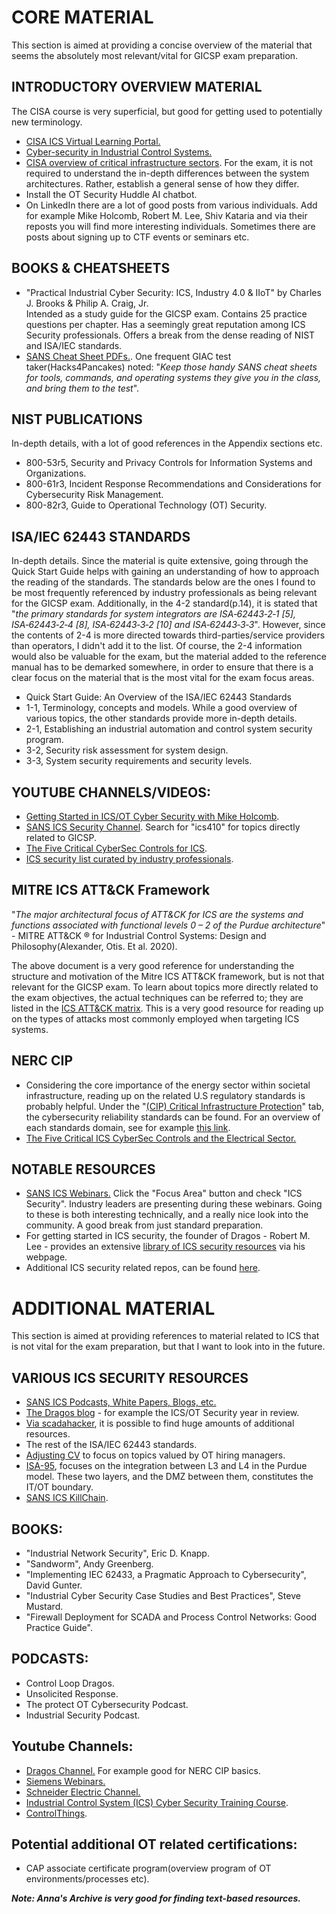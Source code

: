 # CORE MATERIAL
This section is aimed at providing a concise overview of the material that seems the absolutely most relevant/vital for GICSP exam preparation. 

## INTRODUCTORY OVERVIEW MATERIAL
The CISA course is very superficial, but good for getting used to potentially new terminology.  
- [CISA ICS Virtual Learning Portal.](https://www.cisa.gov/resources-tools/training/ics-virtual-learning-portal)
- [Cyber-security in Industrial Control Systems.](https://engineering.purdue.edu/VAAMI/ICS-modules.pdf)
- [CISA overview of critical infrastructure sectors](https://www.cisa.gov/topics/critical-infrastructure-security-and-resilience/critical-infrastructure-sectors). For the exam, it is not required to understand the in-depth differences between the system architectures. Rather, establish a general sense of how they differ.
- Install the OT Security Huddle AI chatbot.
- On LinkedIn there are a lot of good posts from various individuals. Add for example Mike Holcomb, Robert M. Lee, Shiv Kataria and via their reposts you will find more interesting individuals. Sometimes there are posts about signing up to CTF events or seminars etc.

## BOOKS & CHEATSHEETS
- "Practical Industrial Cyber Security: ICS, Industry 4.0 & IIoT" by Charles J. Brooks & Philip A. Craig, Jr.  
Intended as a study guide for the GICSP exam. Contains 25 practice questions per chapter. Has a seemingly great reputation among ICS Security professionals. Offers a break from the dense reading of NIST and ISA/IEC standards.
- [SANS Cheat Sheet PDFs.](https://www.sans.org/blog/the-ultimate-list-of-sans-cheat-sheets). One frequent GIAC test taker(Hacks4Pancakes) noted: "_Keep those handy SANS cheat sheets for tools, commands, and operating systems they give you in the class, and bring them to the test_".

## NIST PUBLICATIONS
In-depth details, with a lot of good references in the Appendix sections etc.    
- 800-53r5, Security and Privacy Controls for Information Systems and Organizations.  
- 800-61r3, Incident Response Recommendations and Considerations for Cybersecurity Risk Management.  
- 800-82r3, Guide to Operational Technology (OT) Security.  

## ISA/IEC 62443 STANDARDS
In-depth details. Since the material is quite extensive, going through the Quick Start Guide helps with gaining an understanding of how to approach the reading of the standards. The standards below are the ones I found to be most frequently referenced by industry professionals as being relevant for the GICSP exam. Additionally, in the 4-2 standard(p.14), it is stated that "_the primary standards for system integrators are ISA‑62443‑2‑1 [5], ISA‑62443‑2‑4 [8], ISA‑62443‑3‑2 [10] and ISA‑62443‑3‑3_". However, since the contents of 2-4 is more directed towards third-parties/service providers than operators, I didn't add it to the list. Of course, the 2-4 information would also be valuable for the exam, but the material added to the reference manual has to be demarked somewhere, in order to ensure that there is a clear focus on the material that is the most vital for the exam focus areas.       
- Quick Start Guide: An Overview of the ISA/IEC 62443 Standards  
- 1-1, Terminology, concepts and models. While a good overview of various topics, the other standards provide more in-depth details. 
- 2-1, Establishing an industrial automation and control system security program.  
- 3-2, Security risk assessment for system design.  
- 3-3, System security requirements and security levels.  

## YOUTUBE CHANNELS/VIDEOS:  
- [Getting Started in ICS/OT Cyber Security with Mike Holcomb](https://www.youtube.com/watch?v=CCIrntyqe64&list=PLOSJSv0hbPZAlINIh1HcB0L8AZcSPc80g).  
- [SANS ICS Security Channel](https://www.youtube.com/@SANSICSSecurity/videos). Search for "ics410" for topics directly related to GICSP.
- [The Five Critical CyberSec Controls for ICS](https://www.youtube.com/watch?v=Ta7kcirzT8o).
- [ICS security list curated by industry professionals](https://github.com/Ka0sKl0wN/ICS-Security-Study-Resources/blob/master/Videos.csv).    
## MITRE ICS ATT&CK Framework
"_The major architectural focus of ATT&CK for ICS are the systems and functions associated with functional levels 0 – 2 of the Purdue architecture_" - MITRE ATT&CK ® for Industrial Control Systems: Design and Philosophy(Alexander, Otis. Et al. 2020).  
  
The above document is a very good reference for understanding the structure and motivation of the Mitre ICS ATT&CK framework, but is not that relevant for the GICSP exam. To learn about topics more directly related to the exam objectives, the actual techniques can be referred to; they are listed in the [ICS ATT&CK matrix](https://attack.mitre.org/matrices/ics/). This is a very good resource for reading up on the types of attacks most commonly employed when targeting ICS systems.

## NERC CIP
- Considering the core importance of the energy sector within societal infrastructure, reading up on the related U.S regulatory standards is probably helpful. Under the "[(CIP) Critical Infrastructure Protection](https://www.nerc.com/pa/Stand/Pages/ReliabilityStandards.aspx)" tab, the cybersecurity reliability standards can be found. For an overview of each standards domain, see for example [this link](https://www.industrialdefender.com/blog/what-is-nerc-cip).
- [The Five Critical ICS CyberSec Controls and the Electrical Sector.](https://www.sans.org/white-papers/five-ics-cybersecurity-critical-controls-electric-sector)

## NOTABLE RESOURCES
- [SANS ICS Webinars.](https://www.sans.org/webcasts) Click the "Focus Area" button and check "ICS Security". Industry leaders are presenting during these webinars. Going to these is both interesting technically, and a really nice look into the community. A good break from just standard preparation.
- For getting started in ICS security, the founder of Dragos - Robert M. Lee - provides an extensive [library of ICS security resources](https://www.robertmlee.org/a-collection-of-resources-for-getting-started-in-icsscada-cybersecurity/) via his webpage.
- Additional ICS security related repos, can be found [here](https://github.com/Ka0sKl0wN/ICS-Security-Study-Resources/blob/master/Git%20Repos.csv).

# ADDITIONAL MATERIAL
This section is aimed at providing references to material related to ICS that is not vital for the exam preparation, but that I want to look into in the future.

## VARIOUS ICS SECURITY RESOURCES  
- [SANS ICS Podcasts, White Papers, Blogs, etc.](https://www.sans.org/security-resources)   
- [The Dragos blog](https://www.dragos.com/blog) - for example the ICS/OT Security year in review. 
- [Via scadahacker](https://scadahacker.com/library/), it is possible to find huge amounts of additional resources.
- The rest of the ISA/IEC 62443 standards.
- [Adjusting CV](https://supratikpathak.com/blog/ot-cybersecurity-resume-guide/) to focus on topics valued by OT hiring managers.
- [ISA-95](https://www.isa.org/standards-and-publications/isa-standards/isa-95-standard), focuses on the integration between L3 and L4 in the Purdue model. These two layers, and the DMZ between them, constitutes the IT/OT boundary.
- [SANS ICS KillChain](https://www.sans.org/white-papers/webs-deception-using-sans-ics-kill-chain-flip-advantage-defender).

## BOOKS:  
- "Industrial Network Security", Eric D. Knapp.    
- "Sandworm", Andy Greenberg.
- "Implementing IEC 62433, a Pragmatic Approach to Cybersecurity", David Gunter.
- "Industrial Cyber Security Case Studies and Best Practices", Steve Mustard.
- "Firewall Deployment for SCADA and Process Control Networks: Good Practice Guide".

## PODCASTS:  
- Control Loop Dragos.  
- Unsolicited Response.  
- The protect OT Cybersecurity Podcast.  
- Industrial Security Podcast.  

## Youtube Channels:
- [Dragos Channel.](https://www.youtube.com/@DragosInc/videos) For example good for NERC CIP basics.  
- [Siemens Webinars.](https://www.youtube.com/playlist?list=PLewnA6R5Js9JRCB2v_HULi5lfuhsOWRFf)  
- [Schneider Electric Channel.](https://www.youtube.com/SchneiderElectric)    
- [Industrial Control System (ICS) Cyber Security Training Course](https://www.youtube.com/playlist?list=PLI78ZBihrkE1EpPaG79hQFuEIN9_35EbA).  
- [ControlThings](https://www.youtube.com/@ControlThings). 

## Potential additional OT related certifications:
- CAP associate certificate program(overview program of OT environments/processes etc).

***Note: Anna's Archive is very good for finding text-based resources.***
